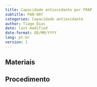 ```yaml
---
title: Capacidade antioxidante por FRAP
subtitle: PAN-007
categories: Capacidade antioxidante
author: Tiago Dias
date: last-modified
date-format: DD/MM/YYYY
lang: pt-br
version: 1
---
```


## Materiais

## Procedimento
